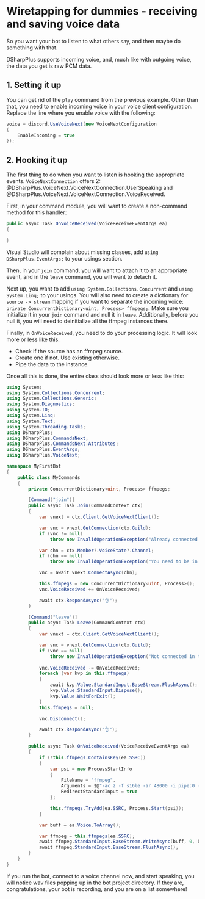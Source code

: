 # Wiretapping for dummies - receiving and saving voice data

So you want your bot to listen to what others say, and then maybe do something with that.

DSharpPlus supports incoming voice, and, much like with outgoing voice, the data you get is raw PCM data.

## 1. Setting it up

You can get rid of the `play` command from the previous example. Other than that, you need to enable incoming voice in your 
voice client configuration. Replace the line where you enable voice with the following:

```cs
voice = discord.UseVoiceNext(new VoiceNextConfiguration
{
	EnableIncoming = true
});
```

## 2. Hooking it up

The first thing to do when you want to listen is hooking the appropriate events. `VoiceNextConnection` offers 2: 
@DSharpPlus.VoiceNext.VoiceNextConnection.UserSpeaking and @DSharpPlus.VoiceNext.VoiceNextConnection.VoiceReceived.

First, in your command module, you will want to create a non-command method for this handler:

```cs
public async Task OnVoiceReceived(VoiceReceiveEventArgs ea)
{

}
```

Visual Studio will complain about missing classes, add `using DSharpPlus.EventArgs;` to your usings section.

Then, in your `join` command, you will want to attach it to an appropriate event, and in the `leave` command, you will 
want to detach it.

Next up, you want to add `using System.Collections.Concurrent` and `using System.Linq;` to your usings. You will also need to 
create a dictionary for `source -> stream` mapping if you want to separate the incoming voice: 
`private ConcurrentDictionary<uint, Process> ffmpegs;`. Make sure you initialize it in your `join` command and null it in 
`leave`. Additionally, before you null it, you will need to deinitialize all the ffmpeg instances there.

Finally, in `OnVoiceReceived`, you need to do your processing logic. It will look more or less like this:

* Check if the source has an ffmpeg source.
* Create one if not. Use existing otherwise.
* Pipe the data to the instance.

Once all this is done, the entire class should look more or less like this:

```cs
using System;
using System.Collections.Concurrent;
using System.Collections.Generic;
using System.Diagnostics;
using System.IO;
using System.Linq;
using System.Text;
using System.Threading.Tasks;
using DSharpPlus;
using DSharpPlus.CommandsNext;
using DSharpPlus.CommandsNext.Attributes;
using DSharpPlus.EventArgs;
using DSharpPlus.VoiceNext;

namespace MyFirstBot
{
    public class MyCommands
    {
        private ConcurrentDictionary<uint, Process> ffmpegs;

        [Command("join")]
        public async Task Join(CommandContext ctx)
        {
            var vnext = ctx.Client.GetVoiceNextClient();

            var vnc = vnext.GetConnection(ctx.Guild);
            if (vnc != null)
                throw new InvalidOperationException("Already connected in this guild.");

            var chn = ctx.Member?.VoiceState?.Channel;
            if (chn == null)
                throw new InvalidOperationException("You need to be in a voice channel.");

            vnc = await vnext.ConnectAsync(chn);

            this.ffmpegs = new ConcurrentDictionary<uint, Process>();
            vnc.VoiceReceived += OnVoiceReceived;

            await ctx.RespondAsync("👌");
        }

        [Command("leave")]
        public async Task Leave(CommandContext ctx)
        {
            var vnext = ctx.Client.GetVoiceNextClient();

            var vnc = vnext.GetConnection(ctx.Guild);
            if (vnc == null)
                throw new InvalidOperationException("Not connected in this guild.");
            
            vnc.VoiceReceived -= OnVoiceReceived;
            foreach (var kvp in this.ffmpegs)
            {
                await kvp.Value.StandardInput.BaseStream.FlushAsync();
                kvp.Value.StandardInput.Dispose();
                kvp.Value.WaitForExit();
            }
            this.ffmpegs = null;

            vnc.Disconnect();

            await ctx.RespondAsync("👌");
        }

        public async Task OnVoiceReceived(VoiceReceiveEventArgs ea)
        {
            if (!this.ffmpegs.ContainsKey(ea.SSRC))
            {
                var psi = new ProcessStartInfo
                {
                    FileName = "ffmpeg",
                    Arguments = $@"-ac 2 -f s16le -ar 48000 -i pipe:0 -ac 2 -ar 44100 {ea.SSRC}.wav",
                    RedirectStandardInput = true
                };

                this.ffmpegs.TryAdd(ea.SSRC, Process.Start(psi));
            }

            var buff = ea.Voice.ToArray();

            var ffmpeg = this.ffmpegs[ea.SSRC];
            await ffmpeg.StandardInput.BaseStream.WriteAsync(buff, 0, buff.Length);
            await ffmpeg.StandardInput.BaseStream.FlushAsync();
        }
    }
}
```

If you run the bot, connect to a voice channel now, and start speaking, you will notice wav files popping up in the bot 
project directory. If they are, congratulations, your bot is recording, and you are on a list somewhere!